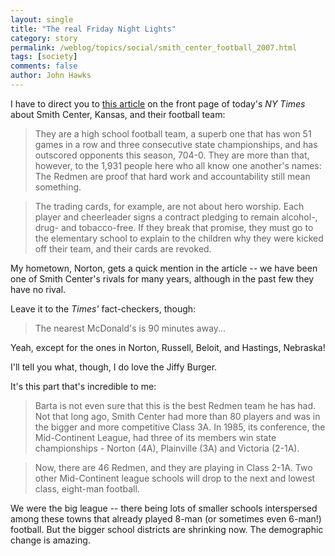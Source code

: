 ```yaml
---
layout: single 
title: "The real Friday Night Lights" 
category: story
permalink: /weblog/topics/social/smith_center_football_2007.html
tags: [society] 
comments: false 
author: John Hawks 
---
```



<p>
I have to direct you to <a href="http://www.nytimes.com/2007/11/09/sports/football/09football.html?hp">this article</a> on the front page of today's <i>NY Times</i> about Smith Center, Kansas, and their football team:
</p>

<blockquote>They are a high school football team, a superb one that has won 51 games in a row and three consecutive state championships, and has outscored opponents this season, 704-0. They are more than that, however, to the 1,931 people here who all know one another's names: The Redmen are proof that hard work and accountability still mean something.</blockquote>

<blockquote>The trading cards, for example, are not about hero worship. Each player and cheerleader signs a contract pledging to remain alcohol-, drug- and tobacco-free. If they break that promise, they must go to the elementary school to explain to the children why they were kicked off their team, and their cards are revoked.</blockquote>

<p>
My hometown, Norton, gets a quick mention in the article -- we have been one of Smith Center's rivals for many years, although in the past few they have no rival. 
</p>

<p>
Leave it to the <i>Times'</i> fact-checkers, though: 
</p>

<blockquote>The nearest McDonald's is 90 minutes away...</blockquote>

<p>
Yeah, except for the ones in Norton, Russell, Beloit, and Hastings, Nebraska!
</p>

<p>
I'll tell you what, though, I do love the Jiffy Burger. 
</p>

<p>
It's this part that's incredible to me: 
</p>

<blockquote>Barta is not even sure that this is the best Redmen team he has had. Not that long ago, Smith Center had more than 80 players and was in the bigger and more competitive Class 3A. In 1985, its conference, the Mid-Continent League, had three of its members win state championships - Norton (4A), Plainville (3A) and Victoria (2-1A).</blockquote>

<blockquote>Now, there are 46 Redmen, and they are playing in Class 2-1A. Two other Mid-Continent league schools will drop to the next and lowest class, eight-man football.</blockquote>

<p>
We were the big league -- there being lots of smaller schools interspersed among these towns that already played 8-man (or sometimes even 6-man!) football. But the bigger school districts are shrinking now. The demographic change is amazing. 
</p>

